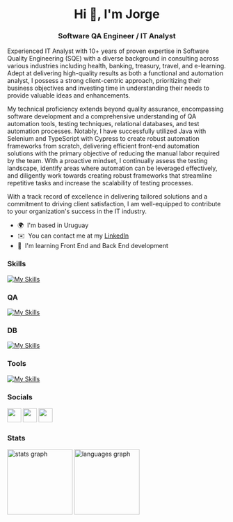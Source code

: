 <h1 align="center">Hi 👋, I'm Jorge</h1>
<h3 align="center">Software QA Engineer / IT Analyst</h3>


Experienced IT Analyst with 10+ years of proven expertise in Software Quality Engineering (SQE) with a diverse background in consulting across various industries including health, banking, treasury, travel, and e-learning. Adept at delivering high-quality results as both a functional and automation analyst, I possess a strong client-centric approach, prioritizing their business objectives and investing time in understanding their needs to provide valuable ideas and enhancements.

My technical proficiency extends beyond quality assurance, encompassing software development and a comprehensive understanding of QA automation tools, testing techniques, relational databases, and test automation processes. Notably, I have successfully utilized Java with Selenium and TypeScript with Cypress to create robust automation frameworks from scratch, delivering efficient front-end automation solutions with the primary objective of reducing the manual labor required by the team. With a proactive mindset, I continually assess the testing landscape, identify areas where automation can be leveraged effectively, and diligently work towards creating robust frameworks that streamline repetitive tasks and increase the scalability of testing processes.

With a track record of excellence in delivering tailored solutions and a commitment to driving client satisfaction, I am well-equipped to contribute to your organization's success in the IT industry.


* 🌍  I'm based in Uruguay
* ✉️  You can contact me at my <a href="https://www.linkedin.com/in/jorgegonzalezalbisu/" target="_blank" title="LinkedIn">LinkedIn</a>
* 🧠  I'm learning Front End and Back End development

### Skills
[![My Skills](https://skillicons.dev/icons?i=html,css,js,ts,java,bootstrap,nodejs,react,nextjs,express)](https://skillicons.dev)

### QA
[![My Skills](https://skillicons.dev/icons?i=cypress,selenium)](https://skillicons.dev)

### DB
[![My Skills](https://skillicons.dev/icons?i=mongodb,mysql,postgres)](https://skillicons.dev)

### Tools
[![My Skills](https://skillicons.dev/icons?i=vscode,git,github,githubactions,npm,maven,postman,docker,notion)](https://skillicons.dev)

### Socials

<p align="left"> <a href="https://www.github.com/jgonzalezalbisu" target="_blank" rel="noreferrer"><img src="https://raw.githubusercontent.com/danielcranney/readme-generator/main/public/icons/socials/github-dark.svg" width="32" height="32" /></a> <a href="https://www.linkedin.com/in/jorgegonzalezalbisu" target="_blank" rel="noreferrer"><img src="https://raw.githubusercontent.com/danielcranney/readme-generator/main/public/icons/socials/linkedin.svg" width="32" height="32" /></a> <a href="https://www.stackoverflow.com/users/7834959" target="_blank" rel="noreferrer"><img src="https://raw.githubusercontent.com/danielcranney/readme-generator/main/public/icons/socials/stackoverflow.svg" width="32" height="32" /></a></p>



### Stats

<div align="left">
  <img src="https://github-readme-stats.vercel.app/api?username=jgonzalezalbisu&hide_title=false&hide_rank=false&show_icons=true&include_all_commits=true&count_private=true&disable_animations=false&theme=dracula&locale=en&hide_border=false&order=1" height="150" alt="stats graph"  />
  <img src="https://github-readme-stats.vercel.app/api/top-langs?username=jgonzalezalbisu&locale=en&hide_title=false&layout=compact&card_width=320&langs_count=5&theme=dracula&hide_border=false&order=2" height="150" alt="languages graph"  />
</div>